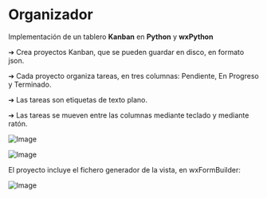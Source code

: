 # Organizador
Implementación de un tablero **Kanban** en **Python** y **wxPython**

➔ Crea proyectos Kanban, que se pueden guardar en disco, en formato json.

➔ Cada proyecto organiza tareas, en tres columnas: Pendiente, En Progreso y Terminado.

➔ Las tareas son etiquetas de texto plano.

➔ Las tareas se mueven entre las columnas mediante teclado y mediante ratón.


![Image](https://user-images.githubusercontent.com/15666893/223495109-f9471481-da09-4f51-b9dc-9984e92f749b.png)


![Image](https://user-images.githubusercontent.com/15666893/223495955-59adb5ad-2acc-4426-90a7-716224c42d09.png)


El proyecto incluye el fichero generador de la vista, en wxFormBuilder:

![Image](https://user-images.githubusercontent.com/15666893/223495628-a6f3b212-d521-48a3-bfea-6c624515f100.png)
